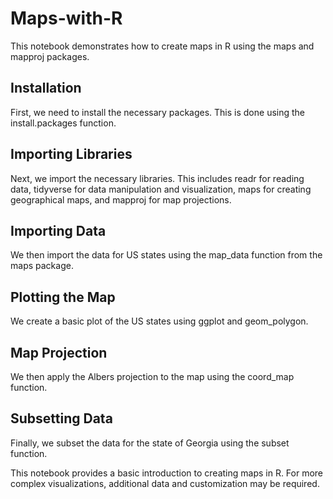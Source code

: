 # Maps-with-R

This notebook demonstrates how to create maps in R using the maps and mapproj packages.

## Installation
First, we need to install the necessary packages. This is done using the install.packages function.

## Importing Libraries
Next, we import the necessary libraries. This includes readr for reading data, tidyverse for data manipulation and visualization, maps for creating geographical maps, and mapproj for map projections.

## Importing Data
We then import the data for US states using the map_data function from the maps package.


## Plotting the Map
We create a basic plot of the US states using ggplot and geom_polygon.


## Map Projection
We then apply the Albers projection to the map using the coord_map function.


## Subsetting Data
Finally, we subset the data for the state of Georgia using the subset function.


This notebook provides a basic introduction to creating maps in R. For more complex visualizations, additional data and customization may be required.
